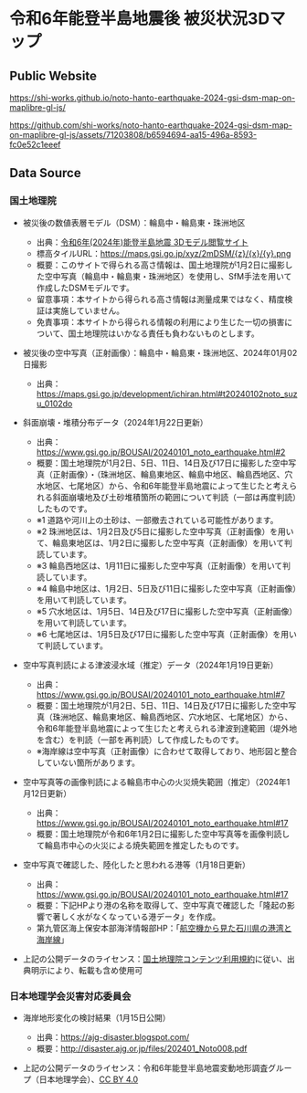 # 令和6年能登半島地震後 被災状況3Dマップ
## Public Website
https://shi-works.github.io/noto-hanto-earthquake-2024-gsi-dsm-map-on-maplibre-gl-js/

https://github.com/shi-works/noto-hanto-earthquake-2024-gsi-dsm-map-on-maplibre-gl-js/assets/71203808/b6594694-aa15-496a-8593-fc0e52c1eeef

## Data Source
### 国土地理院
- 被災後の数値表層モデル（DSM）：輪島中・輪島東・珠洲地区
    - 出典：[令和6年(2024年)能登半島地震 3Dモデル閲覧サイト](https://maps.gsi.go.jp/noto/#12/37.434795/137.176323/&base=std&ls=std%7CDEM2A_noto%7C20240102noto_suzu_0102do%7C20240102noto_wazimahigashi_0102do&blend=000&disp=1011&vs=c1g1j0h0k0l0u0t0z0r0s0m0f1&d=m)
    - 標高タイルURL：https://maps.gsi.go.jp/xyz/2mDSM/{z}/{x}/{y}.png
    - 概要：このサイトで得られる高さ情報は、国土地理院が1月2日に撮影した空中写真（輪島中・輪島東・珠洲地区）を使用し、SfM手法を用いて作成したDSMモデルです。
    - 留意事項：本サイトから得られる高さ情報は測量成果ではなく、精度検証は実施していません。
    - 免責事項：本サイトから得られる情報の利用により生じた一切の損害について、国土地理院はいかなる責任も負わないものとします。

- 被災後の空中写真（正射画像）：輪島中・輪島東・珠洲地区、2024年01月02日撮影
    - 出典：https://maps.gsi.go.jp/development/ichiran.html#t20240102noto_suzu_0102do

- 斜面崩壊・堆積分布データ（2024年1月22日更新）
    - 出典：https://www.gsi.go.jp/BOUSAI/20240101_noto_earthquake.html#2
    - 概要：国土地理院が1月2日、5日、11日、14日及び17日に撮影した空中写真（正射画像）・（珠洲地区、輪島東地区、輪島中地区、輪島西地区、穴水地区、七尾地区）から、令和6年能登半島地震によって生じたと考えられる斜面崩壊地及び土砂堆積箇所の範囲について判読（一部は再度判読）したものです。
    - ※1 道路や河川上の土砂は、一部撤去されている可能性があります。
    - ※2 珠洲地区は、1月2日及び5日に撮影した空中写真（正射画像）を用いて、輪島東地区は、1月2日に撮影した空中写真（正射画像）を用いて判読しています。
    - ※3 輪島西地区は、1月11日に撮影した空中写真（正射画像）を用いて判読しています。
    - ※4 輪島中地区は、1月2日、5日及び11日に撮影した空中写真（正射画像）を用いて判読しています。
    - ※5 穴水地区は、1月5日、14日及び17日に撮影した空中写真（正射画像）を用いて判読しています。
    - ※6 七尾地区は、1月5日及び17日に撮影した空中写真（正射画像）を用いて判読しています。

- 空中写真判読による津波浸水域（推定）データ（2024年1月19日更新）
    - 出典：https://www.gsi.go.jp/BOUSAI/20240101_noto_earthquake.html#7
    - 概要：国土地理院が1月2日、5日、11日、14日及び17日に撮影した空中写真（珠洲地区、輪島東地区、輪島西地区、穴水地区、七尾地区）から、令和6年能登半島地震によって生じたと考えられる津波到達範囲（堤外地を含む）を判読（一部を再判読）して作成したものです。
    - ※海岸線は空中写真（正射画像）に合わせて取得しており、地形図と整合していない箇所があります。

- 空中写真等の画像判読による輪島市中心の火災焼失範囲（推定）（2024年1月12日更新）
    - 出典：https://www.gsi.go.jp/BOUSAI/20240101_noto_earthquake.html#17
    - 概要：国土地理院が令和6年1月2日に撮影した空中写真等を画像判読して輪島市中心の火災による焼失範囲を推定したものです。

- 空中写真で確認した、陸化したと思われる港等（1月18日更新）
    - 出典：https://www.gsi.go.jp/BOUSAI/20240101_noto_earthquake.html#17
    - 概要：下記HPより港の名称を取得して、空中写真で確認した「隆起の影響で著しく水がなくなっている港データ」を作成。
    - 第九管区海上保安本部海洋情報部HP：「[航空機から見た石川県の港湾と海岸線](https://www1.kaiho.mlit.go.jp/KAN9/tori-naru/ishikawa-sakuin.htm#ishikawa-plan)」

- 上記の公開データのライセンス：[国土地理院コンテンツ利用規約](https://www.gsi.go.jp/kikakuchousei/kikakuchousei40182.html)に従い、出典明示により、転載も含め使用可

### 日本地理学会災害対応委員会
- 海岸地形変化の検討結果（1月15日公開）
    - 出典：https://ajg-disaster.blogspot.com/
    - 概要：http://disaster.ajg.or.jp/files/202401_Noto008.pdf

- 上記の公開データのライセンス：令和6年能登半島地震変動地形調査グループ（日本地理学会）、[CC BY 4.0](https://creativecommons.org/licenses/by/4.0/deed.ja)
